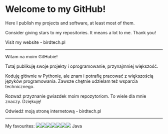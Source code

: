 # Welcome to my GitHub!

Here I publish my projects and software, at least most of them.

Consider giving stars to my repositories. It means a lot to me. Thank you!

Visit my website - birdtech.pl

--------------------------------------------------

Witam na moim GitHubie!

Tutaj publikuję swoje projekty i oprogramowanie, przynajmniej większość.

Koduję głównie w Pythonie, ale znam i potrafię pracować z większością języków programowania. Zawsze chętnie udzielam też wsparcia technicznego.

Rozważ przyznanie gwiazdek moim repozytoriom. To wiele dla mnie znaczy. Dziękuję!

Odwiedź moją stronę internetową - birdtech.pl

-----------------------------------------------------------------
My favourites: <img src="https://img.shields.io/badge/Python-FFD43B?style=for-the-badge&logo=python&logoColor=blue"  /><img src="https://img.shields.io/badge/Lua-2C2D72?style=for-the-badge&logo=lua&logoColor=white" /><img src="https://img.shields.io/badge/C%23-239120?style=for-the-badge&logo=c-sharp&logoColor=white" /><img src="https://img.shields.io/badge/.NET-512BD4?style=for-the-badge&logo=dotnet&logoColor=white" /><img src="https://img.shields.io/badge/C%2B%2B-00599C?style=for-the-badge&logo=c%2B%2B&logoColor=white" /><img src="https://img.shields.io/badge/Visual_Studio-5C2D91?style=for-the-badge&logo=visual%20studio&logoColor=white" /><img src="https://img.shields.io/badge/PyCharm-000000.svg?&style=for-the-badge&logo=PyCharm&logoColor=white" /> Java
